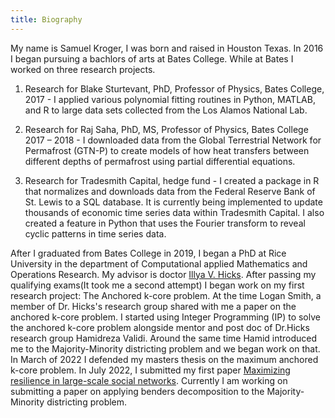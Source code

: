```yaml
---
title: Biography
---
```



My name is Samuel Kroger, I was born and raised in Houston Texas.
In 2016 I began pursuing a bachlors of arts at Bates College.
While at Bates I worked on three research projects.

1. Research for Blake Sturtevant, PhD, Professor of Physics, Bates College, 2017 - I applied various polynomial fitting routines in Python, MATLAB, and R to large data sets collected from the Los Alamos National Lab.

2. Research for Raj Saha, PhD, MS, Professor of Physics, Bates College 2017 – 2018 - I downloaded data from the Global Terrestrial Network for Permafrost (GTN-P) to create models of how heat transfers between different depths of permafrost using partial differential equations.

3. Research for Tradesmith Capital, hedge fund - I created a package in R that normalizes and downloads data from the Federal Reserve Bank of St. Lewis to a SQL database. It is currently being implemented to update thousands of economic time series data within Tradesmith Capital. I also created a feature in Python that uses the Fourier transform to reveal cyclic patterns in time series data.

After I graduated from Bates College in 2019, I began a PhD at Rice University in the department of Computational applied Mathematics and Operations Research.
My advisor is doctor [Illya V. Hicks](https://www.caam.rice.edu/~ivhicks/Site/professional.html).
After passing my qualifying exams(It took me a second attempt) I began work on my first research project: The Anchored k-core problem.
At the time Logan Smith, a member of Dr. Hicks's research group shared with me a paper on the anchored k-core problem.
I started using Integer Programming (IP) to solve the anchored k-core problem alongside mentor and post doc of Dr.Hicks research group Hamidreza Validi.
Around the same time Hamid introduced me to the Majority-Minority districting problem and we began work on that.
In March of 2022 I defended my masters thesis on the maximum anchored k-core problem.
In July 2022, I submitted my first paper [Maximizing resilience in large-scale social networks](http://www.optimization-online.org/DB_HTML/2022/07/8993.html).
Currently I am working on submitting a paper on applying benders decomposition to the Majority-Minority districting problem.
